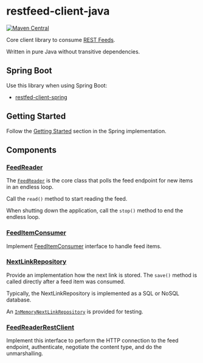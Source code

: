 # restfeed-client-java

[![Maven Central](https://maven-badges.herokuapp.com/maven-central/org.restfeeds/restfeed-client/badge.svg)](https://maven-badges.herokuapp.com/maven-central/org.restfeeds/restfeed-client)

Core client library to consume [REST Feeds](http://rest-feeds.org/).

Written in pure Java without transitive dependencies.

## Spring Boot

Use this library when using Spring Boot:

- [restfed-client-spring](https://github.com/rest-feeds/restfeed-client-spring)

## Getting Started

Follow the [Getting Started](https://github.com/rest-feeds/restfeed-client-spring) section in the Spring implementation.


## Components

### [FeedReader](src/main/java/org/restfeeds/client/FeedReader.java)

The [`FeedReader`](src/main/java/org/restfeeds/client/FeedReader.java) is the core class that polls the feed endpoint for new items in an endless loop.

Call the `read()` method to start reading the feed.

When shutting down the application, call the `stop()` method to end the endless loop.


### [FeedItemConsumer](src/main/java/org/restfeeds/client/FeedItemConsumer.java)

Implement [FeedItemConsumer](src/main/java/org/restfeeds/client/FeedItemConsumer.java) interface to handle feed items.


### [NextLinkRepository](src/main/java/org/restfeeds/client/NextLinkRepository.java)

Provide an implementation how the next link is stored.
The `save()` method is called directly after a feed item was consumed.

Typically, the NextLinkRepository is implemented as a SQL or NoSQL database.

An [`InMemoryNextLinkRepository`](src/main/java/org/restfeeds/client/InMemoryNextLinkRepository.java) is provided for testing.


### [FeedReaderRestClient](src/main/java/org/restfeeds/client/FeedReaderRestClient.java)

Implement this interface to perform the HTTP connection to the feed endpoint, authenticate, negotiate the content type, and do the unmarshalling.



